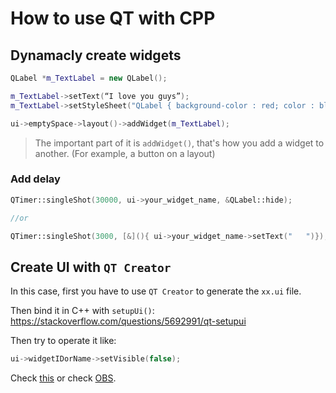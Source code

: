 # How to use QT with CPP

## Dynamacly create widgets

```cpp
QLabel *m_TextLabel = new QLabel();

m_TextLabel->setText(“I love you guys”);
m_TextLabel->setStyleSheet("QLabel { background-color : red; color : blue; }");

ui->emptySpace->layout()->addWidget(m_TextLabel);
```

> The important part of it is `addWidget()`, that's how you add a widget to another. (For example, a button on a layout)

### Add delay
```cpp
QTimer::singleShot(30000, ui->your_widget_name, &QLabel::hide);

//or

QTimer::singleShot(3000, [&](){ ui->your_widget_name->setText("   ")});
```

## Create UI with `QT Creator`
In this case, first you have to use `QT Creator` to generate the `xx.ui` file.

Then bind it in C++ with `setupUi()`: https://stackoverflow.com/questions/5692991/qt-setupui


Then try to operate it like:

```c++
ui->widgetIDorName->setVisible(false);
```

Check [this](https://github.com/aoloe/cpp-qt-ui-cmake/blob/master/src/mainwindow.cpp) or check [OBS](https://github.com/obsproject/obs-studio).
